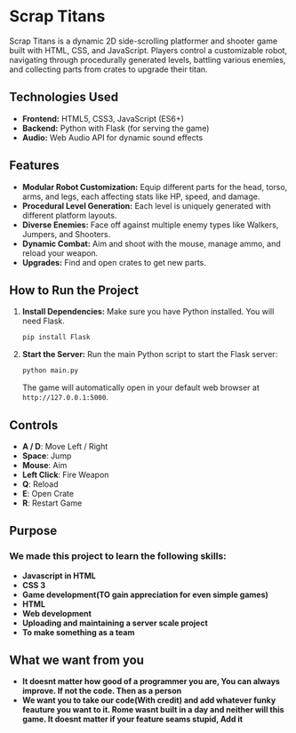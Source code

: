 # Scrap Titans

Scrap Titans is a dynamic 2D side-scrolling platformer and shooter game built with HTML, CSS, and JavaScript. Players control a customizable robot, navigating through procedurally generated levels, battling various enemies, and collecting parts from crates to upgrade their titan.

## Technologies Used

*   **Frontend:** HTML5, CSS3, JavaScript (ES6+)
*   **Backend:** Python with Flask (for serving the game)
*   **Audio:** Web Audio API for dynamic sound effects

## Features

*   **Modular Robot Customization:** Equip different parts for the head, torso, arms, and legs, each affecting stats like HP, speed, and damage.
*   **Procedural Level Generation:** Each level is uniquely generated with different platform layouts.
*   **Diverse Enemies:** Face off against multiple enemy types like Walkers, Jumpers, and Shooters.
*   **Dynamic Combat:** Aim and shoot with the mouse, manage ammo, and reload your weapon.
*   **Upgrades:** Find and open crates to get new parts.

## How to Run the Project

1.  **Install Dependencies:**
    Make sure you have Python installed. You will need Flask.
    ```sh
    pip install Flask
    ```

2.  **Start the Server:**
    Run the main Python script to start the Flask server:
    ```sh
    python main.py
    ```
    The game will automatically open in your default web browser at `http://127.0.0.1:5000`.

## Controls

*   **A / D**: Move Left / Right
*   **Space**: Jump
*   **Mouse**: Aim
*   **Left Click**: Fire Weapon
*   **Q**: Reload
*   **E**: Open Crate
*   **R**: Restart Game

## Purpose
### We made this project to learn the following skills:
*   **Javascript in HTML**
*   **CSS 3**
*   **Game development(TO gain appreciation for even simple games)**
*   **HTML**
*   **Web development**
*   **Uploading and maintaining a server scale project** 
*   **To make something as a team**

## What we want from you
*   **It doesnt matter how good of a programmer you are, You can always improve. If not the code. Then as a person**
*   **We want you to take our code(With credit) and add whatever funky feauture you want to it. Rome wasnt built in a day and neither will this game. It doesnt matter if your feature seams stupid, Add it**

